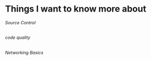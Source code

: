 # Things I want to know more about

###### Source Control

###### code quality

###### Networking Basics
